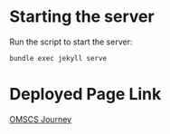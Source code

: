 # Starting the server
Run the script to start the server:
```
bundle exec jekyll serve
```

# Deployed Page Link
[OMSCS Journey](https://royniladri.github.io/omscs-journey/)